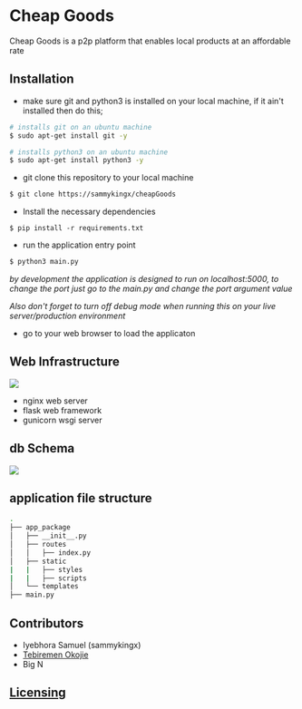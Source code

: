 # Cheap Goods
Cheap Goods is a p2p platform that enables local products at an affordable rate

## Installation
- make sure git and python3 is installed on your local machine, if it ain't installed then do this;

```bash
# installs git on an ubuntu machine
$ sudo apt-get install git -y

# installs python3 on an ubuntu machine
$ sudo apt-get install python3 -y
```

- git clone this repository to your local machine

```bash
$ git clone https://sammykingx/cheapGoods
```

- Install the necessary dependencies
```
$ pip install -r requirements.txt
```

- run the application entry point
```bash
$ python3 main.py
```
_by development the application is designed to run on localhost:5000, to change the port just go to the main.py and change the port argument value_

_Also don't forget to turn off debug mode when running this on your live server/production environment_

- go to your web browser to load the applicaton

## Web Infrastructure
![](./images/infrastructure_design.PNG)
- nginx web server
- flask web framework
- gunicorn wsgi server

## db Schema
![](./images/complete_er_diagram.PNG)

## application file structure

```bash
.
├── app_package
│   ├── __init__.py
│   ├── routes
│   │   ├── index.py
│   ├── static
|   |   ├── styles
|   |   ├── scripts
│   └── templates
├── main.py
```

## Contributors

- Iyebhora Samuel (sammykingx)
- [Tebiremen Okojie](https://github.com/Tebiremen)
- Big N

## [Licensing](./LICENSE)
